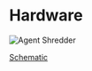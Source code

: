 # Hardware

![Agent Shredder](../../../assets/images/Agent_Shredder_transp-free.png)

[Schematic](../../../assets/agent-shredder-power.pdf)